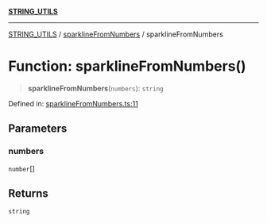[**STRING_UTILS**](../../README.md)

***

[STRING_UTILS](../../README.md) / [sparklineFromNumbers](../README.md) / sparklineFromNumbers

# Function: sparklineFromNumbers()

> **sparklineFromNumbers**(`numbers`): `string`

Defined in: [sparklineFromNumbers.ts:11](https://github.com/dailker/everyutil/blob/bf8adc96ac84c1d33f18a4705d529c444472a677/src/string/sparklineFromNumbers.ts#L11)

## Parameters

### numbers

`number`[]

## Returns

`string`
